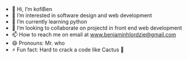- 👋 Hi, I’m kofiBen
- 👀 I’m interested in software design and web development 
- 🌱 I’m currently learning python
- 💞️ I’m looking to collaborate on projectd in front end web development
- 📫 How to reach me on email at www.benjaminhlordzie@gmail.com 
- 😄 Pronouns: Mr. who
- ⚡ Fun fact: Hard to crack a code like Cactus 🌵 

<!---
kofiBen/kofiBen is a ✨ special ✨ repository because its `README.md` (this file) appears on your GitHub profile.
You can click the Preview link to take a look at your changes.
--->
